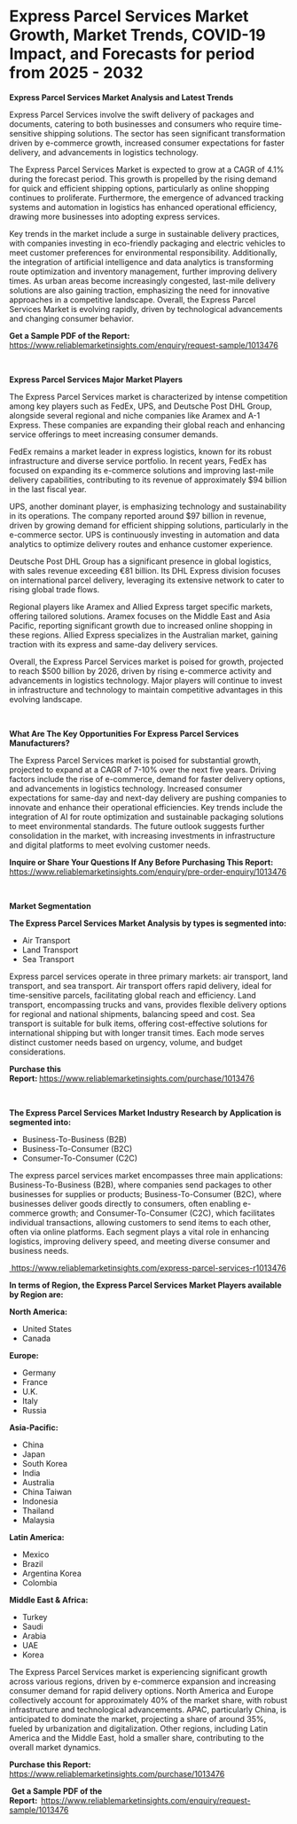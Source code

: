 <p><h1>Express Parcel Services Market Growth, Market Trends, COVID-19 Impact, and Forecasts for period from 2025 - 2032</h1></p><p><strong>Express Parcel Services Market Analysis and Latest Trends</strong></p>
<p><p>Express Parcel Services involve the swift delivery of packages and documents, catering to both businesses and consumers who require time-sensitive shipping solutions. The sector has seen significant transformation driven by e-commerce growth, increased consumer expectations for faster delivery, and advancements in logistics technology.</p><p>The Express Parcel Services Market is expected to grow at a CAGR of 4.1% during the forecast period. This growth is propelled by the rising demand for quick and efficient shipping options, particularly as online shopping continues to proliferate. Furthermore, the emergence of advanced tracking systems and automation in logistics has enhanced operational efficiency, drawing more businesses into adopting express services.</p><p>Key trends in the market include a surge in sustainable delivery practices, with companies investing in eco-friendly packaging and electric vehicles to meet customer preferences for environmental responsibility. Additionally, the integration of artificial intelligence and data analytics is transforming route optimization and inventory management, further improving delivery times. As urban areas become increasingly congested, last-mile delivery solutions are also gaining traction, emphasizing the need for innovative approaches in a competitive landscape. Overall, the Express Parcel Services Market is evolving rapidly, driven by technological advancements and changing consumer behavior.</p></p>
<p><strong>Get a Sample PDF of the Report:&nbsp;</strong> <a href="https://www.reliablemarketinsights.com/enquiry/request-sample/1013476?utm_campaign=3326&utm_medium=2&utm_source=Github&utm_content=ia&utm_term=17042025&utm_id=express-parcel-services">https://www.reliablemarketinsights.com/enquiry/request-sample/1013476</a></p>
<p>&nbsp;</p>
<p><strong>Express Parcel Services Major Market Players</strong></p>
<p><p>The Express Parcel Services market is characterized by intense competition among key players such as FedEx, UPS, and Deutsche Post DHL Group, alongside several regional and niche companies like Aramex and A-1 Express. These companies are expanding their global reach and enhancing service offerings to meet increasing consumer demands.</p><p>FedEx remains a market leader in express logistics, known for its robust infrastructure and diverse service portfolio. In recent years, FedEx has focused on expanding its e-commerce solutions and improving last-mile delivery capabilities, contributing to its revenue of approximately $94 billion in the last fiscal year.</p><p>UPS, another dominant player, is emphasizing technology and sustainability in its operations. The company reported around $97 billion in revenue, driven by growing demand for efficient shipping solutions, particularly in the e-commerce sector. UPS is continuously investing in automation and data analytics to optimize delivery routes and enhance customer experience.</p><p>Deutsche Post DHL Group has a significant presence in global logistics, with sales revenue exceeding €81 billion. Its DHL Express division focuses on international parcel delivery, leveraging its extensive network to cater to rising global trade flows.</p><p>Regional players like Aramex and Allied Express target specific markets, offering tailored solutions. Aramex focuses on the Middle East and Asia Pacific, reporting significant growth due to increased online shopping in these regions. Allied Express specializes in the Australian market, gaining traction with its express and same-day delivery services.</p><p>Overall, the Express Parcel Services market is poised for growth, projected to reach $500 billion by 2026, driven by rising e-commerce activity and advancements in logistics technology. Major players will continue to invest in infrastructure and technology to maintain competitive advantages in this evolving landscape.</p></p>
<p>&nbsp;</p>
<p><strong>What Are The Key Opportunities For Express Parcel Services Manufacturers?</strong></p>
<p><p>The Express Parcel Services market is poised for substantial growth, projected to expand at a CAGR of 7-10% over the next five years. Driving factors include the rise of e-commerce, demand for faster delivery options, and advancements in logistics technology. Increased consumer expectations for same-day and next-day delivery are pushing companies to innovate and enhance their operational efficiencies. Key trends include the integration of AI for route optimization and sustainable packaging solutions to meet environmental standards. The future outlook suggests further consolidation in the market, with increasing investments in infrastructure and digital platforms to meet evolving customer needs.</p></p>
<p><strong>Inquire or Share Your Questions If Any Before Purchasing This Report:</strong> <a href="https://www.reliablemarketinsights.com/enquiry/pre-order-enquiry/1013476?utm_campaign=3326&utm_medium=2&utm_source=Github&utm_content=ia&utm_term=17042025&utm_id=express-parcel-services">https://www.reliablemarketinsights.com/enquiry/pre-order-enquiry/1013476</a></p>
<p>&nbsp;</p>
<p><strong>Market Segmentation</strong></p>
<p><strong>The Express Parcel Services Market Analysis by types is segmented into:</strong></p>
<p><ul><li>Air Transport</li><li>Land Transport</li><li>Sea Transport</li></ul></p>
<p><p>Express parcel services operate in three primary markets: air transport, land transport, and sea transport. Air transport offers rapid delivery, ideal for time-sensitive parcels, facilitating global reach and efficiency. Land transport, encompassing trucks and vans, provides flexible delivery options for regional and national shipments, balancing speed and cost. Sea transport is suitable for bulk items, offering cost-effective solutions for international shipping but with longer transit times. Each mode serves distinct customer needs based on urgency, volume, and budget considerations.</p></p>
<p><strong>Purchase this Report:&nbsp;</strong><a href="https://www.reliablemarketinsights.com/purchase/1013476?utm_campaign=3326&utm_medium=2&utm_source=Github&utm_content=ia&utm_term=17042025&utm_id=express-parcel-services">https://www.reliablemarketinsights.com/purchase/1013476</a></p>
<p>&nbsp;</p>
<p><strong>The Express Parcel Services Market Industry Research by Application is segmented into:</strong></p>
<p><ul><li>Business-To-Business (B2B)</li><li>Business-To-Consumer (B2C)</li><li>Consumer-To-Consumer (C2C)</li></ul></p>
<p><p>The express parcel services market encompasses three main applications: Business-To-Business (B2B), where companies send packages to other businesses for supplies or products; Business-To-Consumer (B2C), where businesses deliver goods directly to consumers, often enabling e-commerce growth; and Consumer-To-Consumer (C2C), which facilitates individual transactions, allowing customers to send items to each other, often via online platforms. Each segment plays a vital role in enhancing logistics, improving delivery speed, and meeting diverse consumer and business needs.</p></p>
<p><a href="https://www.reliablemarketinsights.com/express-parcel-services-r1013476?utm_campaign=3326&utm_medium=2&utm_source=Github&utm_content=ia&utm_term=17042025&utm_id=express-parcel-services">&nbsp;https://www.reliablemarketinsights.com/express-parcel-services-r1013476</a></p>
<p><strong>In terms of Region, the Express Parcel Services Market Players available by Region are:</strong></p>
<p>
    <p> <strong> North America: </strong>
        <ul>
            <li>United States</li>
            <li>Canada</li>
        </ul>
        </p> 
    <p> <strong> Europe: </strong>
        <ul>
            <li>Germany</li>
            <li>France</li>
            <li>U.K.</li>
            <li>Italy</li>
            <li>Russia</li>
        </ul>
        </p> 
    <p> <strong> Asia-Pacific: </strong>
        <ul>
            <li>China</li>
            <li>Japan</li>
            <li>South Korea</li>
            <li>India</li>
            <li>Australia</li>
            <li>China Taiwan</li>
            <li>Indonesia</li>
            <li>Thailand</li>
            <li>Malaysia</li>
        </ul>
        </p> 
    <p> <strong> Latin America: </strong>
        <ul>
            <li>Mexico</li>
            <li>Brazil</li>
            <li>Argentina Korea</li>
            <li>Colombia</li>
        </ul>
        </p> 
    <p> <strong> Middle East & Africa: </strong>
        <ul>
            <li>Turkey</li>
            <li>Saudi</li>
            <li>Arabia</li>
            <li>UAE</li>
            <li>Korea</li>
        </ul>
    </p>
    </p>
<p><p>The Express Parcel Services market is experiencing significant growth across various regions, driven by e-commerce expansion and increasing consumer demand for rapid delivery options. North America and Europe collectively account for approximately 40% of the market share, with robust infrastructure and technological advancements. APAC, particularly China, is anticipated to dominate the market, projecting a share of around 35%, fueled by urbanization and digitalization. Other regions, including Latin America and the Middle East, hold a smaller share, contributing to the overall market dynamics.</p></p>
<p><strong>Purchase this Report: </strong><a href="https://www.reliablemarketinsights.com/purchase/1013476?utm_campaign=3326&utm_medium=2&utm_source=Github&utm_content=ia&utm_term=17042025&utm_id=express-parcel-services">https://www.reliablemarketinsights.com/purchase/1013476</a></p>
<p>&nbsp;<strong>Get a Sample PDF of the Report:&nbsp;&nbsp;</strong><a href="https://www.reliablemarketinsights.com/enquiry/request-sample/1013476?utm_campaign=3326&utm_medium=2&utm_source=Github&utm_content=ia&utm_term=17042025&utm_id=express-parcel-services">https://www.reliablemarketinsights.com/enquiry/request-sample/1013476</a></p>
<p><strong></strong></p>
<p><p></p><p></p><p></p></p>